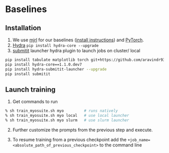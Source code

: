 # Baselines

## Installation
1. We use [mjrl](https://github.com/aravindr93/mjrl) for our baselines ([install instructions](https://github.com/aravindr93/mjrl/tree/master/setup#installation)) and [PyTorch](https://pytorch.org/).
2. [Hydra](https://github.com/facebookresearch/hydra) `pip install hydra-core --upgrade`
3. [submitit](https://github.com/facebookincubator/submitit) launcher hydra plugin to launch jobs on cluster/ local 

```bash
pip install tabulate matplotlib torch git+https://github.com/aravindr93/mjrl.git
pip install hydra-core==1.1.0.dev7
pip install hydra-submitit-launcher --upgrade
pip install submitit
```

## Launch training
1. Get commands to run
```bash
% sh train_myosuite.sh myo         # runs natively
% sh train_myosuite.sh myo local   # use local launcher
% sh train_myosuite.sh myo slurm   # use slurm launcher
```
2. Further customize the prompts from the previous step and execute.

3. To resume training from a previous checkpoint add the `+job_name=<absolute_path_of_previous_checkpoint>` to the command line
